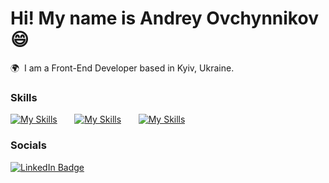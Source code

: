 Hi! My name is Andrey Ovchynnikov 😄
========================================================================================================================================

🌍  I am a Front-End Developer based in Kyiv, Ukraine.
<br/>

### Skills

[![My Skills](https://skillicons.dev/icons?i=html,css)](https://skillicons.dev) &nbsp;&nbsp;&nbsp;&nbsp;&nbsp; [![My Skills](https://skillicons.dev/icons?i=js,react)](https://skillicons.dev) &nbsp;&nbsp;&nbsp;&nbsp;&nbsp; [![My Skills](https://skillicons.dev/icons?i=redux,scss)](https://skillicons.dev)
<br/>

### Socials

<div id="badges">
  <a href="https://www.linkedin.com/in/andrey-ovchynnikov-881026299">
    <img src="https://img.shields.io/badge/LinkedIn-blue?style=for-the-badge&logo=linkedin&logoColor=white" alt="LinkedIn Badge"/>
  </a>
</div>
